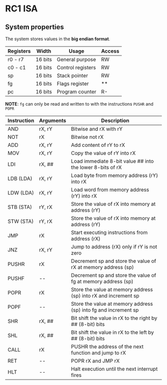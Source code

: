 # RC1 ISA

## System properties

The system stores values in the **big endian format**.

| Registers | Width   | Usage              | Access |
| --------- | ------- | ------------------ | ------ |
| r0 - r7   | 16 bits | General purpose    | RW     |
| c0 - c1   | 16 bits | Control registers  | RW     |
| sp        | 16 bits | Stack pointer      | RW     |
| fg        | 16 bits | Flags register     | **     |
| pc        | 16 bits | Program counter    | R-     |

**NOTE**: `fg` can only be read and written to with the instructions `PUSHR` and `POPR`

| Instruction | Arguments | Description                                                     |
| ----------- | --------- | --------------------------------------------------------------- |
| AND         | rX, rY    | Bitwise and rX with rY                                          | 
| NOT         | rX        | Bitwise not rX                                                  |
| ADD         | rX, rY    | Add content of rY to rX                                         |
| MOV         | rX, rY    | Copy the value of rY into rX                                    |
| LDI         | rX, ##    | Load immediate 8-bit value ## into the lower 8-bits of rX       |
| LDB (LDA)   | rX, rY    | Load byte from memory address (rY) into rX                      |
| LDW (LDA)   | rX, rY    | Load word from memory address (rY) into rX                      |
| STB (STA)   | rY, rX    | Store the value of rX into memory at address (rY)               |
| STW (STA)   | rY, rX    | Store the value of rX into memory at address (rY)               |
| JMP         | rX        | Start executing instructions from address (rX)                  |
| JNZ         | rX, rY    | Jump to address (rX) only if rY is not zero                     |
| PUSHR       | rX        | Decrement sp and store the value of rX at memory address (sp)   |
| PUSHF       | --        | Decrement sp and store the value of fg at memory address (sp)   |
| POPR        | rX        | Store the value at memory address (sp) into rX and increment sp |
| POPF        | --        | Store the value at memory address (sp) into fg and increment sp |
| SHR         | rX, ##    | Bit shift the value in rX to the right by ## (8-bit) bits       |
| SHL         | rX, ##    | Bit shift the value in rX to the left by ## (8-bit) bits        |
| CALL        | rX        | PUSHR the address of the next function and jump to rX           |
| RET         | --        | POPR rX and JMP rX                                              |
| HLT         | --        | Halt execution until the next interrupt fires                   |
